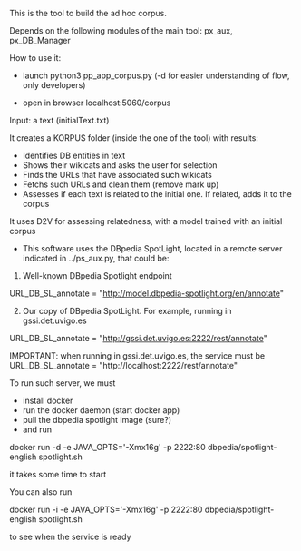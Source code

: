 This is the tool to build the ad hoc corpus.

Depends on the following modules of the main tool: px_aux, px_DB_Manager

How to use it:

- launch python3 pp_app_corpus.py   (-d for easier understanding of flow, only developers)

- open in browser localhost:5060/corpus

Input: a text  (initialText.txt)

It creates a KORPUS folder (inside the one of the tool) with results:
- Identifies DB entities in text
- Shows their wikicats and asks the user for selection
- Finds the URLs that have associated such wikicats
- Fetchs such URLs and clean them (remove mark up)
- Assesses if each text is related to the initial one. If related, adds it to the corpus

It uses D2V for assessing relatedness, with a model trained with an initial corpus


- This software uses the DBpedia SpotLight, located in a remote server indicated in ../ps_aux.py, that could be:

1. Well-known DBpedia Spotlight endpoint

URL_DB_SL_annotate = "http://model.dbpedia-spotlight.org/en/annotate"

2. Our copy of DBpedia SpotLight. For example, running in gssi.det.uvigo.es

URL_DB_SL_annotate = "http://gssi.det.uvigo.es:2222/rest/annotate"

IMPORTANT: when running in gssi.det.uvigo.es, the service must be
URL_DB_SL_annotate = "http://localhost:2222/rest/annotate"


To run such server, we must
- install docker
- run the docker daemon (start docker app)
- pull the dbpedia spotlight image (sure?)
- and run

docker run -d -e JAVA_OPTS='-Xmx16g' -p 2222:80 dbpedia/spotlight-english spotlight.sh

it takes some time to start

You can also run

docker run -i -e JAVA_OPTS='-Xmx16g' -p 2222:80 dbpedia/spotlight-english spotlight.sh

to see when the service is ready
